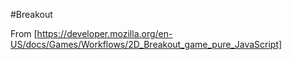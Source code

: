 #Breakout

From
[https://developer.mozilla.org/en-US/docs/Games/Workflows/2D_Breakout_game_pure_JavaScript]
